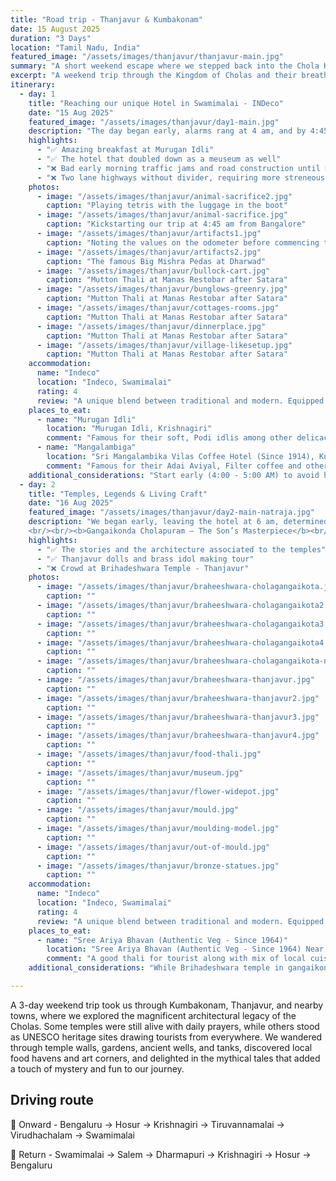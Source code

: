 ```yaml
---
title: "Road trip - Thanjavur & Kumbakonam"
date: 15 August 2025
duration: "3 Days"
location: "Tamil Nadu, India"
featured_image: "/assets/images/thanjavur/thanjavur-main.jpg"
summary: "A short weekend escape where we stepped back into the Chola Kingdom’s past — walking through their magnificent temples, marveling at the architecture, and soaking in stories, both mythical and real, that brought history alive"
excerpt: "A weekend trip through the Kingdom of Cholas and their breathtaking temple architectures and stories that helped us imagine the past more vividly"
itinerary:
  - day: 1
    title: "Reaching our unique Hotel in Swamimalai - INDeco"
    date: "15 Aug 2025"
    featured_image: "/assets/images/thanjavur/day1-main.jpg"
    description: "The day began early, alarms rang at 4 am, and by 4:45 we were on the road. The excitement of the trip was quickly tested by the heavy traffic around Hosur and Krishnagiri, which slowed us down. To make up for it, we stopped at Murugan Idli, where fluffy podi idlis and a sweet bowl of pongal set the perfect tone for the journey. After Krishnagiri, we took a two-lane highway. The road was manageable but required constant focus since there were no dividers. A tender coconut break and a quick fuel stop later, we drove straight to our stay for the weekend; Indeco Resort, Swamimalai. The resort itself was a destination. Built by Steve Borgia and his family, it blends a recreated village, a museum, and a resort into one experience, while generating employment for the local community. The lunch spread was a hearty mix of local dishes and a few North Indian flavors, after which we gave ourselves a short rest. The evening was all about exploration and fun. The kids first ran under a strong gush of water from the irrigation pump meant for the fields, and later cooled off in the pool. A savory local drink, somewhere between buttermilk and soup, refreshed us before we set out for more activities. A bullock cart ride through the property was followed by a guided tour, where stories of the resort’s unique origin came alive. We learned how the central reception hall had been relocated from Chennai after losing a case to real-estate developers, and how an underground tunnel was discovered during construction — one that once connected to an old weapons factory, possibly dating back to the Cholas. Though now flooded with Cauvery water, peeking into it was like looking into a slice of buried history. As night fell, we drove into Kumbakonam for dinner at Mangalambiga, a simple eatery that surprised us with its flavors. From rava onion dosa and Adai Aviyal to poori with aloo masala, topped off with an unforgettable filter coffee — it was the perfect end to a long first day. The drive from Bangalore to Kumbakonam took about 7.5 to 8 hours in all, and though tiring, it felt rewarding. We returned to the resort full, happy, and ready for the adventures of Day Two."
    highlights:
      - "✅ Amazing breakfast at Murugan Idli"
      - "✅ The hotel that doubled down as a meuseum as well"
      - "❌ Bad early morning traffic jams and road construction until Krishnagiri"
      - "❌ Two lane highways without divider, requiring more streneous driving"
    photos:
      - image: "/assets/images/thanjavur/animal-sacrifice2.jpg"
        caption: "Playing tetris with the luggage in the boot"
      - image: "/assets/images/thanjavur/animal-sacrifice.jpg"
        caption: "Kickstarting our trip at 4:45 am from Bangalore"
      - image: "/assets/images/thanjavur/artifacts1.jpg"
        caption: "Noting the values on the odometer before commencing the trip"
      - image: "/assets/images/thanjavur/artifacts2.jpg"
        caption: "The famous Big Mishra Pedas at Dharwad"
      - image: "/assets/images/thanjavur/bullock-cart.jpg"
        caption: "Mutton Thali at Manas Restobar after Satara"
      - image: "/assets/images/thanjavur/bunglows-greenry.jpg"
        caption: "Mutton Thali at Manas Restobar after Satara"
      - image: "/assets/images/thanjavur/cottages-rooms.jpg"
        caption: "Mutton Thali at Manas Restobar after Satara"
      - image: "/assets/images/thanjavur/dinnerplace.jpg"
        caption: "Mutton Thali at Manas Restobar after Satara"
      - image: "/assets/images/thanjavur/village-likesetup.jpg"
        caption: "Mutton Thali at Manas Restobar after Satara"
    accommodation:
      name: "Indeco"
      location: "Indeco, Swamimalai"
      rating: 4
      review: "A unique blend between traditional and modern. Equipped with history, essential comforts and yet taking an approach of more traditional setting by evolving villages into a modern day resort generating local employment and livlihood on multiple fronts"
    places_to_eat:
      - name: "Murugan Idli"
        location: "Murugan Idli, Krishnagiri"
        comment: "Famous for their soft, Podi idlis among other delicacies like Sweet Pongal. Both are a must try"
      - name: "Mangalambiga"
        location: "Sri Mangalambika Vilas Coffee Hotel (Since 1914), Kumbakonam"
        comment: "Famous for their Adai Aviyal, Filter coffee and other local delicacies"
    additional_considerations: "Start early (4:00 - 5:00 AM) to avoid heavy traffic while exiting bangalore especially since road construction is going on (Was under construction at the time of this writing in August 2025)"
  - day: 2
    title: "Temples, Legends & Living Craft"
    date: "16 Aug 2025"
    featured_image: "/assets/images/thanjavur/day2-main-natraja.jpg"
    description: "We began early, leaving the hotel at 6 am, determined to cover two of the Chola dynasty’s greatest gifts to architecture. 
    <br/><br/><b>Gangaikonda Cholapuram – The Son’s Masterpiece</b><br/>Our first stop was Brihadisvara Temple at Gangaikonda Cholapuram, built by Rajendra I. History says he wanted to outdo his father, the mighty Rajaraja Chola, who had created the grand temple at Thanjavur. Rajendra’s version, though slightly shorter, is celebrated for its elegance and intricate detailing. The sculpted walls tell stories of gods, warriors, and cosmic legends — each stone almost whispering the ambition of a son to match and surpass his father’s legacy. It is also believed that Rajendra brought water from the sacred Ganga after his northern conquests and poured it into the temple’s tank, earning the place its name, “Gangaikonda Cholapuram” — the city of the Chola who brought the Ganga. <br/><br/><b>Brihadisvara Temple, Thanjavur – The Father’s Icon</b><br/> From there, we rushed to Brihadisvara Temple in Thanjavur, just in time before the gates closed at 12:30 pm. This temple, commissioned by Rajaraja Chola I, is the grander of the two in scale and design. Locals believe the towering vimana (gopuram) is so ingeniously built that its shadow never falls on the ground — a feat that continues to puzzle visitors. Inside, one of the most endearing rituals is the simple act of whispering into the ears of the giant stone Nandi that faces the sanctum. Devotees believe that if Nandi hears your wish, he carries it straight to Lord Shiva. Watching people lean close, murmuring their hopes into stone, was as captivating as the temple’s architecture itself. There are also whispers of secret passages and hidden chambers beneath the temple, some said to store royal treasures or military stockpiles. Though sealed long ago, these legends add a layer of mystery, reminding you that what you see may only be a part of what these temples hold. <br/><br/><b>Lunch & Local Crafts</b><br/> By afternoon, hunger pulled us to Sree Ariya Bhavan in Thanjavur. The thali, though leaning touristy, was still satisfying, a wholesome spread of curries, rice, and sweets. Afterward, we browsed Thanjavur’s famed dancing dolls and brassware, before heading to a small brass factory. Here, artisans demonstrated the centuries-old process of casting idols; making molds, pouring molten metal, cooling, and chiseling the final form. Watching fire, earth, and human skill combine to create sacred icons was humbling. A living craft that still thrives in these temple towns. Evening in Kumbakonam We returned to the resort for a short rest, before heading into Kumbakonam for dinner at Anand Bhavan. The food was simple, not memorable, but after a day spent tracing history, myth, and craft, it hardly mattered."
    highlights:
      - "✅ The stories and the architecture associated to the temples"
      - "✅ Thanjavur dolls and brass idol making tour"
      - "❌ Crowd at Brihadeshwara Temple - Thanjavur"
    photos:
      - image: "/assets/images/thanjavur/braheeshwara-cholagangaikota.jpg"
        caption: ""
      - image: "/assets/images/thanjavur/braheeshwara-cholagangaikota2.jpg"
        caption: ""
      - image: "/assets/images/thanjavur/braheeshwara-cholagangaikota3.jpg"
        caption: ""
      - image: "/assets/images/thanjavur/braheeshwara-cholagangaikota4.jpg"
        caption: ""
      - image: "/assets/images/thanjavur/braheeshwara-cholagangaikota-nandi.jpg"
        caption: ""
      - image: "/assets/images/thanjavur/braheeshwara-thanjavur.jpg"
        caption: ""
      - image: "/assets/images/thanjavur/braheeshwara-thanjavur2.jpg"
        caption: ""
      - image: "/assets/images/thanjavur/braheeshwara-thanjavur3.jpg"
        caption: ""
      - image: "/assets/images/thanjavur/braheeshwara-thanjavur4.jpg"
        caption: ""
      - image: "/assets/images/thanjavur/food-thali.jpg"
        caption: ""
      - image: "/assets/images/thanjavur/museum.jpg"
        caption: ""
      - image: "/assets/images/thanjavur/flower-widepot.jpg"
        caption: ""
      - image: "/assets/images/thanjavur/mould.jpg"
        caption: ""
      - image: "/assets/images/thanjavur/moulding-model.jpg"
        caption: ""
      - image: "/assets/images/thanjavur/out-of-mould.jpg"
        caption: ""
      - image: "/assets/images/thanjavur/bronze-statues.jpg"
        caption: ""
    accommodation:
      name: "Indeco"
      location: "Indeco, Swamimalai"
      rating: 4
      review: "A unique blend between traditional and modern. Equipped with history, essential comforts and yet taking an approach of more traditional setting by evolving villages into a modern day resort generating local employment and livlihood on multiple fronts"
    places_to_eat:
      - name: "Sree Ariya Bhavan (Authentic Veg - Since 1964)"
        location: "Sree Ariya Bhavan (Authentic Veg - Since 1964) Near Junction, Thanjavur"
        comment: "A good thali for tourist along with mix of local cuisines. The coconut based sweet dish and the corriander soup were fantastic among other delicacies. It can be tried, and it is not too far away from the Thanjavur temple. A quick 10 minutes auto ride should get you there. We recommend this as the pit stop for lunch before you continue exploring"
    additional_considerations: "While Brihadeshwara temple in gangaikonda cholapuram remains open through the day, the Brihadeshwara temple in Thanjavur closes at 12:30 pm and reopens in evening. Plan your temple visit accordingly. The Thanjavur temple is also lot more crowded and it is suggested you do it earlier to beat the crowd"

---
```


A 3-day weekend trip took us through Kumbakonam, Thanjavur, and nearby towns, where we explored the magnificent architectural legacy of the Cholas. Some temples were still alive with daily prayers, while others stood as UNESCO heritage sites drawing tourists from everywhere. We wandered through temple walls, gardens, ancient wells, and tanks, discovered local food havens and art corners, and delighted in the mythical tales that added a touch of mystery and fun to our journey.

## Driving route 

🚗 Onward - Bengaluru -> Hosur -> Krishnagiri -> Tiruvannamalai -> Virudhachalam -> Swamimalai

🚗 Return - Swamimalai -> Salem -> Dharmapuri -> Krishnagiri -> Hosur -> Bengaluru